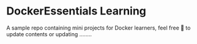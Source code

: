 # DockerEssentials Learning

A sample repo containing mini projects for Docker learners, feel free 🥲 to update contents or updating ........
